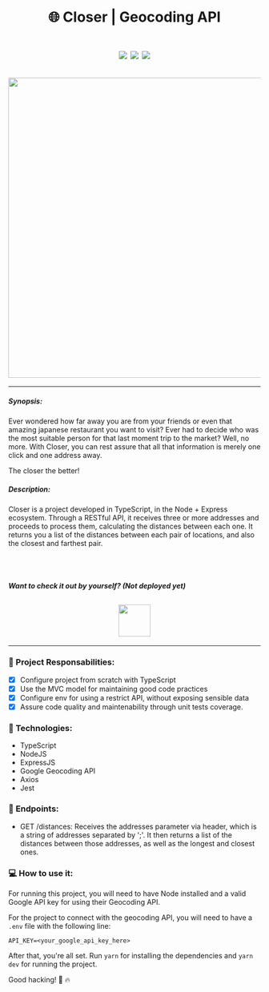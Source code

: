 <h1 align="center">🌐 Closer | Geocoding API </h1>
<h1 align="center">
<img src="https://img.shields.io/static/v1?label=TypeScript&message=language&color=green&style=for-the-badge&logo=typescript"/>
<img src="https://img.shields.io/static/v1?label=Node&message=framework&color=blue&style=for-the-badge&logo=nodedotjs"/>
<img src="https://img.shields.io/static/v1?label=Jest&message=unit+tests&color=blue&style=for-the-badge&logo=jest"/>

  
</h1>

<h2 align="center" >
<img src="https://i.pinimg.com/originals/57/99/c7/5799c7857a2b5bf4a5aa500923d051a2.gif" width="600" />
</h2>
<hr />

##### Synopsis:
  Ever wondered how far away you are from your friends or even that amazing japanese restaurant you want to visit? Ever had to decide who was the most suitable person for that last moment trip to the market? Well, no more. With Closer, you can rest assure that all that information is merely one click and one address away.


The closer the better! 

##### Description:

Closer is a project developed in TypeScript, in the Node + Express ecosystem. Through a RESTful API, it receives three or more addresses and proceeds to process them, calculating the distances between each one. It returns you a list of the distances between each pair of locations, and also the closest and farthest pair. 

<br><br>

##### Want to check it out by yourself? (Not deployed yet)

<h2 align="center" >
<a href="https://iboox.herokuapp.com/"><img src="https://media.indiedb.com/images/articles/1/159/158317/auto/20140509082052-Button_play.png" height="64" />
</h2></a>
<hr />

### 🧠 Project Responsabilities:

- [x] Configure project from scratch with TypeScript
- [x] Use the MVC model for maintaining good code practices
- [x] Configure env for using a restrict API, without exposing sensible data
- [x] Assure code quality and maintenability through unit tests coverage.

### 🧰 Technologies:

- TypeScript
- NodeJS
- ExpressJS
- Google Geocoding API
- Axios
- Jest


### 🎯 Endpoints:

- GET /distances: Receives the addresses parameter via header, which is a string of addresses separated by ';'. It then returns a list of the distances between those addresses, as well as the longest and closest ones.

### 💻 How to use it:

For running this project, you will need to have Node installed and a valid Google API key for using their Geocoding API.

For the project to connect with the geocoding API, you will need to have a `.env` file with the following line:
```
API_KEY=<your_google_api_key_here>
```
After that, you're all set. Run `yarn` for installing the dependencies and `yarn dev` for running the project.

Good hacking! 👊 🔥
